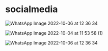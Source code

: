 # socialmedia
![WhatsApp Image 2022-10-06 at 12 36 34](https://user-images.githubusercontent.com/114576501/194304154-6c6e2c99-07f9-4a8e-9ca5-70e0d440c3e8.jpeg)

![WhatsApp Image 2022-10-04 at 11 53 58 (1)](https://user-images.githubusercontent.com/114576501/194308112-b6bd0a0a-0802-4b6b-8445-7ef86ddd10b3.jpeg)

![WhatsApp Image 2022-10-06 at 12 36 34](https://user-images.githubusercontent.com/114576501/194332699-6e53983f-de1a-442e-a310-7a8a853d2293.jpeg)

